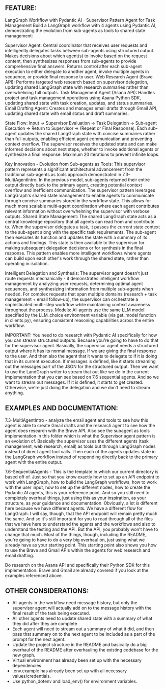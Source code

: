 ## FEATURE:

LangGraph Workflow with Pydantic AI - Supervisor Pattern Agent for Task Management
Build a LangGraph workflow with 4 agents using Pydantic AI, demonstrating the evolution from sub-agents as tools to shared state management:

Supervisor Agent: Central coordinator that receives user requests and intelligently delegates tasks between sub-agents using structured output. Makes decisions about which agent(s) to invoke based on the request content, then synthesizes responses from sub-agents to provide comprehensive final answers. Returns control after each sub-agent execution to either delegate to another agent, invoke multiple agents in sequence, or provide final response to user.
Web Research Agent (Brave API): Performs targeted web research based on supervisor delegation, updating shared LangGraph state with research summaries rather than overwhelming full outputs.
Task Management Agent (Asana API): Handles project and task management operations using Asana Python SDK, updating shared state with task creation, updates, and status summaries.
Email Drafting Agent: Creates and manages email drafts through Gmail API, updating shared state with email status and draft summaries.

State Flow: Input → Supervisor Evaluation → Task Delegation → Sub-agent Execution → Return to Supervisor → (Repeat or Final Response). Each sub-agent updates the shared LangGraph state with concise summaries rather than full outputs, enabling efficient agent communication and preventing context overflow. The supervisor receives the updated state and can make informed decisions about next steps, whether to invoke additional agents or synthesize a final response. Maximum 20 iterations to prevent infinite loops.

Key Innovation - Evolution from Sub-agents as Tools: This supervisor pattern represents a significant architectural advancement from the traditional sub-agents as tools approach demonstrated in 7.3-MultiAgentIntro. In the previous model, sub-agents returned their entire output directly back to the primary agent, creating potential context overflow and inefficient communication. The supervisor pattern leverages LangGraph's shared state management to enable agents to communicate through concise summaries stored in the workflow state. This allows for much more scalable multi-agent coordination where each agent contributes relevant information without overwhelming the supervisor with verbose outputs.
Shared State Management: The shared LangGraph state acts as a central knowledge repository that all agents can read from and contribute to. When the supervisor delegates a task, it passes the current state context to the sub-agent along with the specific task requirements. The sub-agent then executes its function and updates the state with a summary of its actions and findings. This state is then available to the supervisor for making subsequent delegation decisions or for synthesis in the final response. This pattern enables more intelligent workflows where agents can build upon each other's work through the shared state, rather than operating in isolation.

Intelligent Delegation and Synthesis: The supervisor agent doesn't just route requests mechanically - it demonstrates intelligent workflow management by analyzing user requests, determining optimal agent sequences, and synthesizing information from multiple sub-agents when needed. For complex requests that span multiple domains (research + task management + email follow-up), the supervisor can orchestrate a sophisticated multi-step workflow while maintaining context awareness throughout the process.
Models: All agents use the same LLM model specified by the LLM_choice environment variable (via get_model function in clients.py), ensuring consistent reasoning capabilities across the entire workflow.

IMPORTANT: You need to do research with Pydantic AI specifically for how you can stream structured outputs. Because you're going to have to do that for the supervisor agent. Basically, the supervisor agent needs a structured output where it has its normal message. If we are giving the final response to the user. And then also the agent that it wants to delegate to if it is doing that in its current execution. If messages is defined, like it starts streaming out the messages part of the JSON for the structured output. Then we want to use the LandGraph writer to stream that out like we do in the current implementation that you can see based on 7.6 sequential agents. And so we want to stream out messages. If it is defined, it starts to get created. Otherwise, we're just doing the delegation and we don't need to stream anything. 

## EXAMPLES AND DOCUMENTATION:

7.3-MultiAgentIntro - analyze the email agent and tools to see how this agent is able to create Gmail drafts and the research agent to see how the agent does research with the Brave API. Also see the subagent as tools implementation in this folder which is what the Supervisor agent pattern is an evolution of. Basically the supervisor uses the different agents (task management, web research, email) as tools but through LangGraph nodes instead of direct agent tool calls. Then each of the agents updates state in the LangGraph workflow instead of responding directly back to the primary agent with the entire output.

7.6-SequentialAgents - This is the template in which our current directory is based off of. Just so that you know exactly how to set up an API endpoint to work with LangGraph, how to build the LangGraph workflows, how to work with the user input, how to set up the different nodes, how to create the Pydantic AI agents, this is your reference point. And so you still need to completely overhaul things, just using this as your inspiration, as your structure, as your guidance and documentation. Obviously, a lot is different here because we have different agents. We have a different flow for LangGraph. I will say, though, that the API endpoint will remain pretty much the same. And so it's still important for you to read through all of the files that we have here to understand the agents and the workflows and also to understand the testing and the API. But the API, you probably won't have to change that much. Most of the things, though, including the README, you're going to have to do a very big overhaul on, just using what we already have as your starting point. This starting point also shows you how to use the Brave and Gmail APIs within the agents for web research and email drafting.

Do research on the Asana API and specifically their Python SDK for this implementation. Brave and Gmail are already covered if you look at the examples referenced above.

## OTHER CONSIDERATIONS:

- All agents in the workflow need message history, but only the supervisor agent will actually add on to the message history with the final result of the task being executed.
- All other agents need to update shared state with a summary of what they did after they are complete
- Each agent will need to stream out a summary of what it did, and then pass that summary on to the next agent to be included as a part of the prompt for the next agent.
- Update the project structure in the README and basically do a big overhaul of the README after overhauling the existing codebase for the new graph.
- Virtual environment has already been set up with the necessary dependencies.
- .env.example has already been set up with all necessary values/credentials.
- Use python_dotenv and load_env() for environment variables.

